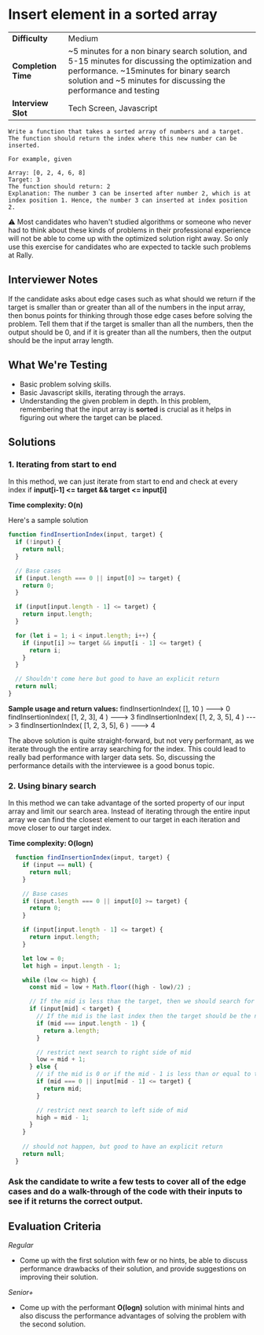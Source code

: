 # Insert element in a sorted array
| | |
|-|-|
| **Difficulty** |Medium|
| **Completion Time** | ~5 minutes for a non binary search solution, and 5-15 minutes for discussing the optimization and performance. ~15minutes for binary search solution and ~5 minutes for discussing the performance and testing
| **Interview Slot** | Tech Screen, Javascript |

```
Write a function that takes a sorted array of numbers and a target. The function should return the index where this new number can be inserted. 

For example, given 

Array: [0, 2, 4, 6, 8]
Target: 3 
The function should return: 2 
Explanation: The number 3 can be inserted after number 2, which is at index position 1. Hence, the number 3 can inserted at index position 2.
```

:warning: Most candidates who haven't studied algorithms or someone who never had to think about these kinds of problems in their professional experience will not be able to come up with the optimized solution right away. So only use this exercise for candidates who are expected to tackle such problems at Rally.

## Interviewer Notes

If the candidate asks about edge cases such as what should we return if the target is smaller than or greater than all of the numbers in the input array, then bonus points for thinking through those edge cases before solving the problem. Tell them that if the target is smaller than all the numbers, then the output should be 0, and if it is greater than all the numbers, then the output should be the input array length.

## What We're Testing

* Basic problem solving skills.
* Basic Javascript skills, iterating through the arrays.
* Understanding the given problem in depth. In this problem, remembering that the input array is **sorted** is crucial as it helps in figuring out where the target can be placed.

## Solutions

### 1. Iterating from start to end

In this method, we can just iterate from start to end and check at every index if **input[i-1] <= target && target <= input[i]**

**Time complexity: O(n)**

Here's a sample solution

```javascript
function findInsertionIndex(input, target) {
  if (!input) {
    return null;
  }

  // Base cases
  if (input.length === 0 || input[0] >= target) {
    return 0;
  }

  if (input[input.length - 1] <= target) {
    return input.length;
  }

  for (let i = 1; i < input.length; i++) {
    if (input[i] >= target && input[i - 1] <= target) {
      return i;
    }
  }

  // Shouldn't come here but good to have an explicit return
  return null;
}
```

**Sample usage and return values:**
findInsertionIndex( [], 10 ) ---> 0
findInsertionIndex( [1, 2, 3], 4 ) ---> 3
findInsertionIndex( [1, 2, 3, 5], 4 ) ---> 3
findInsertionIndex( [1, 2, 3, 5], 6 ) ---> 4

The above solution is quite straight-forward, but not very performant, as we iterate through the entire array searching for the index. This could lead to really bad performance with larger data sets. So, discussing the performance details with the interviewee is a good bonus topic.


### 2. Using binary search

In this method we can take advantage of the sorted property of our input array and limit our search area. Instead of iterating through the entire input array we can find the closest element to our target in each iteration and move closer to our target index.

**Time complexity: O(logn)**

```javascript
  function findInsertionIndex(input, target) {
    if (input == null) {
      return null;
    }

    // Base cases
    if (input.length === 0 || input[0] >= target) {
      return 0;
    }

    if (input[input.length - 1] <= target) {
      return input.length;
    }

    let low = 0;
    let high = input.length - 1;

    while (low <= high) {
      const mid = low + Math.floor((high - low)/2) ;

      // If the mid is less than the target, then we should search for the target on the right side of the mid
      if (input[mid] < target) {
        // If the mid is the last index then the target should be the next index of the last index which is the input length
        if (mid === input.length - 1) {
          return a.length;
        }

        // restrict next search to right side of mid
        low = mid + 1;
      } else {
        // if the mid is 0 or if the mid - 1 is less than or equal to the target then the possible index is mid as you'd come into this loop only if mid >= target
        if (mid === 0 || input[mid - 1] <= target) {
          return mid;
        }

        // restrict next search to left side of mid
        high = mid - 1;
      }
    }
  
    // should not happen, but good to have an explicit return
    return null; 
  }
```

### Ask the candidate to write a few tests to cover all of the edge cases and do a walk-through of the code with their inputs to see if it returns the correct output.

## Evaluation Criteria

_Regular_
* Come up with the first solution with few or no hints, be able to discuss performance drawbacks of their solution, and provide suggestions on improving their solution.

_Senior+_
* Come up with the performant **O(logn)** solution with minimal hints and also discuss the performance advantages of solving the problem with the second solution. 